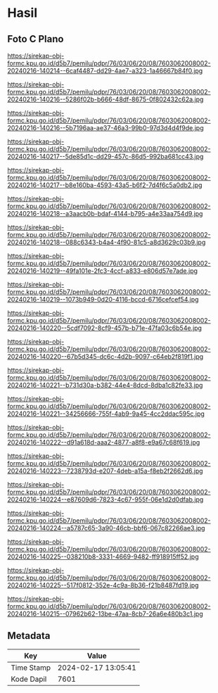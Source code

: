 # Hasil

## Foto C Plano

https://sirekap-obj-formc.kpu.go.id/d5b7/pemilu/pdpr/76/03/06/20/08/7603062008002-20240216-140214--6caf4487-dd29-4ae7-a323-1a46667b84f0.jpg

https://sirekap-obj-formc.kpu.go.id/d5b7/pemilu/pdpr/76/03/06/20/08/7603062008002-20240216-140216--5286f02b-b666-48df-8675-0f802432c62a.jpg

https://sirekap-obj-formc.kpu.go.id/d5b7/pemilu/pdpr/76/03/06/20/08/7603062008002-20240216-140216--5b7196aa-ae37-46a3-99b0-97d3d4d4f9de.jpg

https://sirekap-obj-formc.kpu.go.id/d5b7/pemilu/pdpr/76/03/06/20/08/7603062008002-20240216-140217--5de85d1c-dd29-457c-86d5-992ba681cc43.jpg

https://sirekap-obj-formc.kpu.go.id/d5b7/pemilu/pdpr/76/03/06/20/08/7603062008002-20240216-140217--b8e160ba-4593-43a5-b6f2-7d4f6c5a0db2.jpg

https://sirekap-obj-formc.kpu.go.id/d5b7/pemilu/pdpr/76/03/06/20/08/7603062008002-20240216-140218--a3aacb0b-bdaf-4144-b795-a4e33aa754d9.jpg

https://sirekap-obj-formc.kpu.go.id/d5b7/pemilu/pdpr/76/03/06/20/08/7603062008002-20240216-140218--088c6343-b4a4-4f90-81c5-a8d3629c03b9.jpg

https://sirekap-obj-formc.kpu.go.id/d5b7/pemilu/pdpr/76/03/06/20/08/7603062008002-20240216-140219--49fa101e-2fc3-4ccf-a833-e806d57e7ade.jpg

https://sirekap-obj-formc.kpu.go.id/d5b7/pemilu/pdpr/76/03/06/20/08/7603062008002-20240216-140219--1073b949-0d20-4116-bccd-6716cefcef54.jpg

https://sirekap-obj-formc.kpu.go.id/d5b7/pemilu/pdpr/76/03/06/20/08/7603062008002-20240216-140220--5cdf7092-8cf9-457b-b71e-47fa03c6b54e.jpg

https://sirekap-obj-formc.kpu.go.id/d5b7/pemilu/pdpr/76/03/06/20/08/7603062008002-20240216-140220--67b5d345-dc6c-4d2b-9097-c64eb2f819f1.jpg

https://sirekap-obj-formc.kpu.go.id/d5b7/pemilu/pdpr/76/03/06/20/08/7603062008002-20240216-140221--b731d30a-b382-44e4-8dcd-8dba1c82fe33.jpg

https://sirekap-obj-formc.kpu.go.id/d5b7/pemilu/pdpr/76/03/06/20/08/7603062008002-20240216-140221--34256666-755f-4ab9-9a45-4cc2ddac595c.jpg

https://sirekap-obj-formc.kpu.go.id/d5b7/pemilu/pdpr/76/03/06/20/08/7603062008002-20240216-140222--d91a618d-aaa2-4877-a8f8-e9a67c68f619.jpg

https://sirekap-obj-formc.kpu.go.id/d5b7/pemilu/pdpr/76/03/06/20/08/7603062008002-20240216-140223--7238793d-e207-4deb-a15a-f8eb2f2662d6.jpg

https://sirekap-obj-formc.kpu.go.id/d5b7/pemilu/pdpr/76/03/06/20/08/7603062008002-20240216-140224--e87609d6-7823-4c67-955f-06e1d2d0dfab.jpg

https://sirekap-obj-formc.kpu.go.id/d5b7/pemilu/pdpr/76/03/06/20/08/7603062008002-20240216-140224--a5787c65-3a90-46cb-bbf6-067c82266ae3.jpg

https://sirekap-obj-formc.kpu.go.id/d5b7/pemilu/pdpr/76/03/06/20/08/7603062008002-20240216-140225--038210b8-3331-4669-9482-ff918915ff52.jpg

https://sirekap-obj-formc.kpu.go.id/d5b7/pemilu/pdpr/76/03/06/20/08/7603062008002-20240216-140225--517f0812-352e-4c9a-8b36-f21b8487fd19.jpg

https://sirekap-obj-formc.kpu.go.id/d5b7/pemilu/pdpr/76/03/06/20/08/7603062008002-20240216-140215--07962b62-13be-47aa-8cb7-26a6e480b3c1.jpg


## Metadata

| Key        | Value               |
| ---------- | ------------------- |
| Time Stamp | 2024-02-17 13:05:41 |
| Kode Dapil | 7601                |



